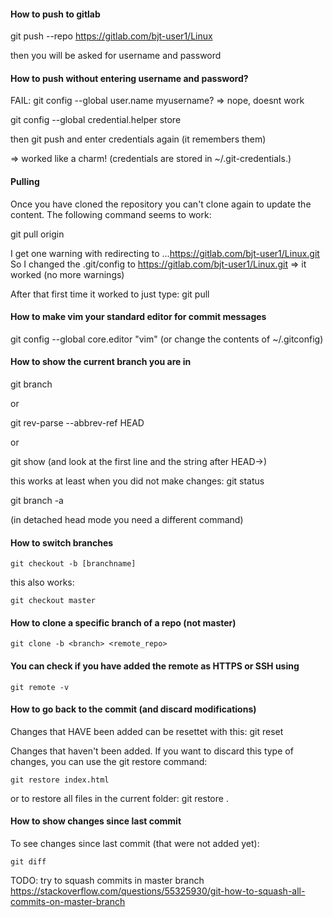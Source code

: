 #### How to push to gitlab

git push --repo https://gitlab.com/bjt-user1/Linux

then you will be asked for username and password

#### How to push without entering username and password?

FAIL: git config --global user.name myusername?
=> nope, doesnt work


git config --global credential.helper store

then
git push
and enter credentials again (it remembers them)

=> worked like a charm!
(credentials are stored in ~/.git-credentials.)

#### Pulling

Once you have cloned the repository you can't clone again to update the content.
The following command seems to work:

git pull origin

I get one warning with redirecting to ...https://gitlab.com/bjt-user1/Linux.git
So I changed the .git/config to https://gitlab.com/bjt-user1/Linux.git
=> it worked (no more warnings)

After that first time it worked to just type:
git pull


#### How to make vim your standard editor for commit messages

git config --global core.editor "vim"
(or change the contents of ~/.gitconfig)

#### How to show the current branch you are in

git branch

or

git rev-parse --abbrev-ref HEAD

or

git show
(and look at the first line and the string after HEAD->)

this works at least when you did not make changes:
git status

git branch -a

(in detached head mode you need a different command)


#### How to switch branches

```
git checkout -b [branchname]
```

this also works:
```
git checkout master
```


#### How to clone a specific branch of a repo (not master)
```
git clone -b <branch> <remote_repo>
```

#### You can check if you have added the remote as HTTPS or SSH using
```
git remote -v
```

#### How to go back to the commit (and discard modifications)

Changes that HAVE been added can be resettet with this:
git reset

Changes that haven't been added.
If you want to discard this type of changes, you can use the git restore command:
```
git restore index.html
```
or to restore all files in the current folder:
git restore .

#### How to show changes since last commit

To see changes since last commit (that were not added yet):
```
git diff
```
TODO:
try to squash commits in master branch
https://stackoverflow.com/questions/55325930/git-how-to-squash-all-commits-on-master-branch
